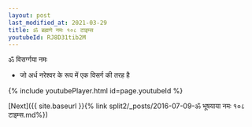 ```yaml
---
layout: post
last_modified_at: 2021-03-29
title: ॐ ब्रह्मणे नमः १०८ टाइम्स
youtubeId: RJ8D31tib2M
---
```

 
 
 ॐ विसर्ग्गया नमः  
 
 -  जो अर्ध नरेश्वर के रूप में एक विसर्ग की तरह है 
 
  
 
  
 
 
 
 
 
 


{% include youtubePlayer.html id=page.youtubeId %}
 
[Next]({{ site.baseurl }}{% link  split2/_posts/2016-07-09-ॐ भूषयाया नमः १०८ टाइम्स.md%})
 
